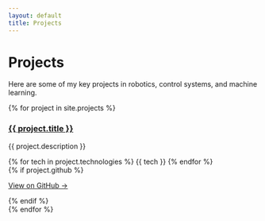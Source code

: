 ```yaml
---
layout: default
title: Projects
---
```


# Projects

Here are some of my key projects in robotics, control systems, and machine learning.

<div class="project-grid">
{% for project in site.projects %}
  <div class="project-card">
    <h3><a href="{{ project.url }}">{{ project.title }}</a></h3>
    <p>{{ project.description }}</p>
    <div class="tech-tags">
      {% for tech in project.technologies %}
        <span class="tech-tag">{{ tech }}</span>
      {% endfor %}
    </div>
    {% if project.github %}
    <p><a href="{{ project.github }}">View on GitHub →</a></p>
    {% endif %}
  </div>
{% endfor %}
</div>
